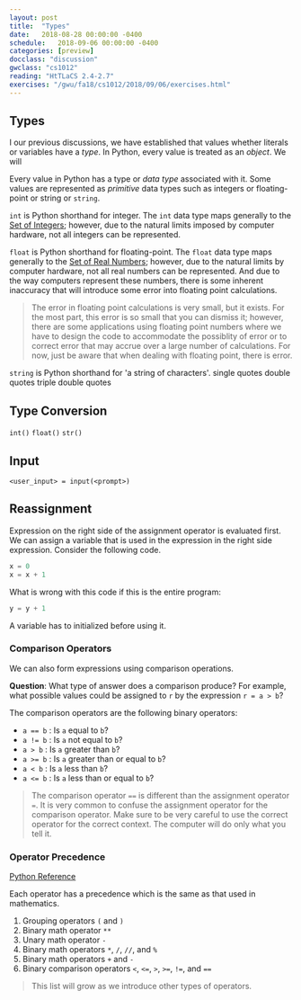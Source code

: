 ```yaml
---
layout: post
title:  "Types"
date:   2018-08-28 00:00:00 -0400
schedule:   2018-09-06 00:00:00 -0400
categories: [preview]
docclass: "discussion"
gwclass: "cs1012"
reading: "HtTLaCS 2.4-2.7"
exercises: "/gwu/fa18/cs1012/2018/09/06/exercises.html"
---
```

<head>
  <link href="/css/syntax.css" rel="stylesheet">
</head>

## Types
I our previous discussions, we have established that values whether literals or variables have a _type_.  In Python, every value is treated as an _object_.  We will

Every value in Python has a type or _data type_ associated with it.  Some values are represented as _primitive_ data types such as integers or floating-point
or string or ```string```.

```int``` is Python shorthand for integer.  The ```int``` data type maps generally to the [Set of Integers](https://en.wikipedia.org/wiki/Integer); however, due to the natural limits imposed by computer hardware, not all integers can be represented.

```float``` is Python shorthand for floating-point.  The ```float``` data type maps generally to the [Set of Real Numbers](https://en.wikipedia.org/wiki/Real_number); however, due to the natural limits by computer hardware, not all real numbers can be represented.  And due to the way computers represent these numbers, there is some inherent inaccuracy that will introduce some error into floating point calculations.

> The error in floating point calculations is very small, but it exists.  For the most part, this error is so small that you can dismiss it; however, there are some applications using floating point numbers where we have to design the code to accommodate the possiblity of error or to correct error that may accrue over a large number of calculations.  For now, just be aware that when dealing with floating point, there is error.

```string``` is Python shorthand for 'a string of characters'.
single quotes
double quotes
triple double quotes

## Type Conversion
```int()```
```float()```
```str()```

## Input
```<user_input> = input(<prompt>)```

## Reassignment
Expression on the right side of the assignment operator is evaluated first.  We can assign a variable that is used in the expression in the right side expression.  Consider the following code.
```python
x = 0
x = x + 1
```

What is wrong with this code if this is the entire program:
```python
y = y + 1
```
A variable has to initialized before using it.

### Comparison Operators
We can also form expressions using comparison operations.

**Question**: What type of answer does a comparison produce?  For example, what possible values could be assigned to ```r``` by the expression ```r = a > b```?

The comparison operators are the following binary operators:
* ```a == b``` : Is ```a``` equal to ```b```?
* ```a != b``` : Is ```a``` not equal to ```b```?
* ```a > b``` : Is ```a``` greater than ```b```?
* ```a >= b``` : Is ```a``` greater than or equal to ```b```?
* ```a < b``` : Is ```a``` less than ```b```?
* ```a <= b``` : Is ```a``` less than or equal to ```b```?

> The comparison operator ```==``` is different than the assignment operator ```=```.  It is very common to confuse the assignment operator for the comparison operator.  Make sure to be very careful to use the correct operator for the correct context.  The computer will do only what you tell it.

### Operator Precedence
[Python Reference](https://docs.python.org/3/reference/expressions.html#operator-precedence)

Each operator has a precedence which is the same as that used in mathematics.
1. Grouping operators ```(``` and ```)```
2. Binary math operator ```**```
3. Unary math operator ```-```
4. Binary math operators ```*```, ```/```, ```//```, and ```%```
5. Binary math operators ```+``` and ```-```
6. Binary comparison operators ```<```, ```<=```, ```>```, ```>=```, ```!=```, and ```==```

> This list will grow as we introduce other types of operators.
